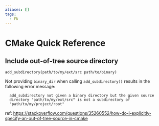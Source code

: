 ```yaml
---
aliases: []
tags:
  - FN
---
```


# CMake Quick Reference

## Include out-of-tree source directory

```
add_subdirectory(path/to/my/ext/src path/to/binary)
```

Not providing `binary_dir` when calling `add_subdirectory()` results in the following error message:

```
  add_subdirectory not given a binary directory but the given source
  directory "path/to/my/ext/src" is not a subdirectory of
  "path/to/my/project/root"
```

ref: https://stackoverflow.com/questions/35260552/how-do-i-explicitly-specify-an-out-of-tree-source-in-cmake